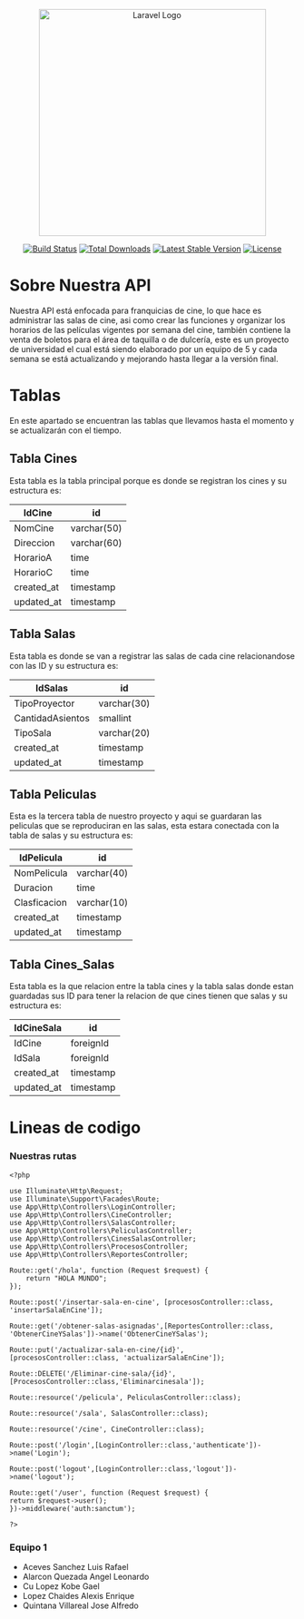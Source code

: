 
<p align="center"><a href="https://laravel.com" target="_blank"><img src="https://raw.githubusercontent.com/laravel/art/master/logo-lockup/5%20SVG/2%20CMYK/1%20Full%20Color/laravel-logolockup-cmyk-red.svg" width="400" alt="Laravel Logo"></a></p>

<p align="center">
<a href="https://github.com/laravel/framework/actions"><img src="https://github.com/laravel/framework/workflows/tests/badge.svg" alt="Build Status"></a>
<a href="https://packagist.org/packages/laravel/framework"><img src="https://img.shields.io/packagist/dt/laravel/framework" alt="Total Downloads"></a>
<a href="https://packagist.org/packages/laravel/framework"><img src="https://img.shields.io/packagist/v/laravel/framework" alt="Latest Stable Version"></a>
<a href="https://packagist.org/packages/laravel/framework"><img src="https://img.shields.io/packagist/l/laravel/framework" alt="License"></a>
</p>


# Sobre Nuestra API 
Nuestra API está enfocada para franquicias de cine, lo que hace es administrar las salas de cine, asi como crear las funciones y organizar los horarios de las películas vigentes por semana del cine, también contiene la venta de boletos para el área de taquilla o de dulcería, este es un proyecto de universidad el cual está siendo elaborado por un equipo de 5 y cada semana se está actualizando y mejorando hasta llegar a la versión final.



# Tablas
En este apartado se encuentran las tablas que llevamos hasta el momento y se actualizarán con el tiempo.

## Tabla Cines
Esta tabla es la tabla principal porque es donde se registran los cines y su estructura es:

|IdCine|id|
| ------------ | ------------ |
|NomCine|varchar(50)|
|Direccion|varchar(60)|
|HorarioA|time|
|HorarioC|time|
|created_at|timestamp|
|updated_at|timestamp|

## Tabla Salas
Esta tabla es donde se van a registrar las salas de cada cine relacionandose con las ID y su estructura es:

|IdSalas|id |
| ------------ | ------------ |
|TipoProyector|varchar(30)|
|CantidadAsientos|smallint|
|TipoSala|varchar(20)|
|created_at|timestamp|
|updated_at|timestamp|

## Tabla Peliculas
Esta es la tercera tabla de nuestro proyecto y aqui se guardaran las peliculas que se reproduciran en las salas, esta estara conectada con la tabla de salas y su estructura es:

|IdPelicula|id|
| ------------ | ------------ |
|NomPelicula|varchar(40)|
|Duracion|time|
|Clasficacion|varchar(10)|
|created_at|timestamp|
|updated_at|timestamp|

## Tabla Cines_Salas
Esta tabla es la que relacion entre la tabla cines y la tabla salas donde estan guardadas sus ID para tener la relacion de que cines tienen que salas y su estructura es:

|IdCineSala|id|
| ------------ | ------------ |
|IdCine|foreignId|
|IdSala|foreignId|
|created_at|timestamp|
|updated_at|timestamp|


# Lineas de codigo
### Nuestras rutas


    <?php

	use Illuminate\Http\Request;
	use Illuminate\Support\Facades\Route;
	use App\Http\Controllers\LoginController;
	use App\Http\Controllers\CineController;
	use App\Http\Controllers\SalasController;
	use App\Http\Controllers\PeliculasController;
	use App\Http\Controllers\CinesSalasController;
	use App\Http\Controllers\ProcesosController;
	use App\Http\Controllers\ReportesController;

	Route::get('/hola', function (Request $request) {
    	return "HOLA MUNDO";
	});

	Route::post('/insertar-sala-en-cine', [procesosController::class, 'insertarSalaEnCine']);

	Route::get('/obtener-salas-asignadas',[ReportesController::class, 'ObtenerCineYSalas'])->name('ObtenerCineYSalas');

	Route::put('/actualizar-sala-en-cine/{id}', [procesosController::class, 'actualizarSalaEnCine']);

	Route::DELETE('/Eliminar-cine-sala/{id}', [ProcesosController::class,'Eliminarcinesala']);

	Route::resource('/pelicula', PeliculasController::class);

	Route::resource('/sala', SalasController::class);

	Route::resource('/cine', CineController::class);

	Route::post('/login',[LoginController::class,'authenticate'])->name('Login');

	Route::post('logout',[LoginController::class,'logout'])->name('logout');

	Route::get('/user', function (Request $request) {
    return $request->user();
	})->middleware('auth:sanctum');

    ?>

### Equipo 1
- Aceves Sanchez Luis Rafael
- Alarcon Quezada Angel Leonardo
- Cu Lopez Kobe Gael
- Lopez Chaides Alexis Enrique
- Quintana Villareal Jose Alfredo
